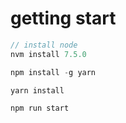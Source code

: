 # getting start

```javascript
// install node
nvm install 7.5.0

npm install -g yarn

yarn install

npm run start
```

